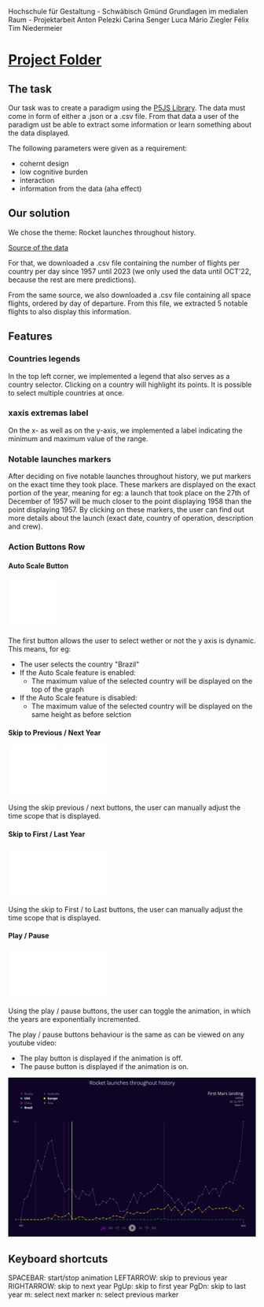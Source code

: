 Hochschule für Gestaltung - Schwäbisch Gmünd
Grundlagen im medialen Raum - Projektarbeit
Anton Pelezki 
Carina Senger 
Luca Mário Ziegler Félix  
Tim Niedermeier



# [Project Folder](project/)
## The task

Our task was to create a paradigm using the [P5JS Library](https://p5js.org/).
The data must come in form of either a .json or a .csv file.
From that data a user of the paradigm ust be able to extract some information or learn something about the data displayed.

The following parameters were given as a requirement:
 - cohernt design
 - low cognitive burden
 - interaction
 - information from the data (aha effect)

## Our solution

We chose the theme: Rocket launches throughout history.

[Source of the data](https://thespacedevs.com/llapi)

For that, we downloaded a .csv file containing the number of flights per country per day since 1957 until 2023 (we only used the data until OCT'22, because the rest are mere predictions). 

From the same source, we also downloaded a .csv file containing all space flights, ordered by day of departure. From this file, we extracted 5 notable flights to also display this information.

## Features

### Countries legends

In the top left corner, we implemented a legend that also serves as a country selector. Clicking on a country will highlight its points. It is possible to select multiple countries at once.

### xaxis extremas label

On the x- as well as on the y-axis, we implemented a label indicating the minimum and maximum value of the range.

### Notable launches markers

After deciding on five notable launches throughout history, we put markers on the exact time they took place. 
These markers are displayed on the exact portion of the year, meaning for eg: a launch that took place on the 27th of December of 1957 will be much closer to the point displaying 1958 than the point displaying 1957.
By clicking on these markers, the user can find out more details about the launch (exact date, country of operation, description and crew).

### Action Buttons Row

#### Auto Scale Button

<img src="project/images/auto-scale.svg" width= "100px"/>

The first button allows the user to select wether or not the y axis is dynamic.
This means, for eg: 
  - The user selects the country "Brazil"
  - If the Auto Scale feature is enabled:
    - The maximum value of the selected country will be displayed on the top of the graph
  - If the Auto Scale feature is disabled:
    - The maximum value of the selected country will be displayed on the same height as before selction
    
#### Skip to Previous / Next Year

<img src="project/images/skip-previous.svg" width= "100px"/> <img src="project/images/skip-next.svg" width= "100px"/>

Using the skip previous / next buttons, the user can manually adjust the time scope that is displayed.

#### Skip to First / Last Year

<img src="project/images/skip-backward.svg" width= "100px"/> <img src="project/images/skip-forward.svg" width= "100px"/>

Using the skip to First / to Last buttons, the user can manually adjust the time scope that is displayed.

#### Play / Pause

<img src="project/images/play.svg" width= "100px"/> <img src="project/images/pause.svg" width= "100px"/>

Using the play / pause buttons, the user can toggle the animation, in which the years are exponentially incremented.

The play / pause buttons behaviour is the same as can be viewed on any youtube video:
  - The play button is displayed if the animation is off.
  - The pause button is displayed if the animation is on.




![Project Screenshot](project/images/screenshot.png)

## Keyboard shortcuts

SPACEBAR: start/stop animation
LEFTARROW: skip to previous year
RIGHTARROW: skip to next year
PgUp: skip to first year
PgDn: skip to last year
m: select next marker
n: select previous marker

